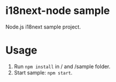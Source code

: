 # i18next-node sample
Node.js i18next sample project.

# Usage
1. Run `npm install` in / and /sample folder.
2. Start sample: `npm start`.